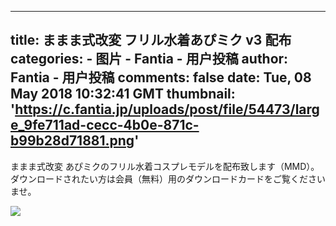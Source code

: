 
---
title: ままま式改変 フリル水着あぴミク v3 配布
categories: 
    - 图片
    - Fantia - 用户投稿
author: Fantia - 用户投稿
comments: false
date: Tue, 08 May 2018 10:32:41 GMT
thumbnail: 'https://c.fantia.jp/uploads/post/file/54473/large_9fe711ad-cecc-4b0e-871c-b99b28d71881.png'
---

<div>   
<p>ままま式改変 あぴミクのフリル水着コスプレモデルを配布致します（MMD）。ダウンロードされたい方は会員（無料）用のダウンロードカードをご覧くださいませ。</p><img src="https://c.fantia.jp/uploads/post/file/54473/large_9fe711ad-cecc-4b0e-871c-b99b28d71881.png" referrerpolicy="no-referrer">  
</div>
            